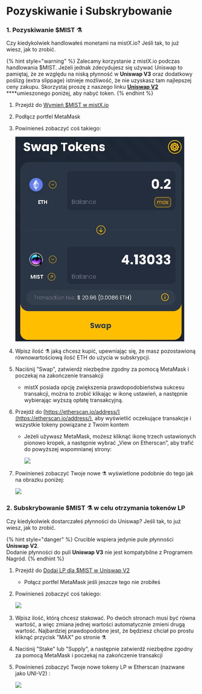 # Pozyskiwanie i Subskrybowanie

### 1. Pozyskiwanie $MIST ⚗️

Czy kiedykolwiek handlowałeś monetami na mistX.io? Jeśli tak, to już wiesz, jak to zrobić.

{% hint style="warning" %}
Zalecamy korzystanie z mistX.io podczas handlowania $MIST. Jeżeli jednak zdecydujesz się używać Uniswap to pamiętaj, że ze względu na niską płynność w **Uniswap V3** oraz dodatkowy poślizg \(extra slippage\) istnieje możliwość, że nie uzyskasz tam najlepszej ceny zakupu. Skorzystaj proszę z naszego linku [**Uniswap V2**](https://app.uniswap.org/#/swap?outputCurrency=0x88acdd2a6425c3faae4bc9650fd7e27e0bebb7ab&use=V2) ****umieszonego poniżej, aby nabyć token.
{% endhint %}

1. Przejdź do [Wymień $MIST w mistX.io](http://swap.alchemist.wtf/)
2. Podłącz portfel MetaMask
3. Powinieneś zobaczyć coś takiego:

    ![](.gitbook/assets/image%20%2825%29%20%285%29%20%285%29%20%281%29.png)

4. Wpisz ilość ⚗️ jaką chcesz kupić, upewniając się, że masz pozostawioną równowartościową ilość ETH do użycia w subskrypcji.
5. Naciśnij "Swap", zatwierdź niezbędne zgodny za pomocą MetaMask i poczekaj na zakończenie transakcji
   * mistX posiada opcję zwiększenia prawdopodobieństwa sukcesu transakcji, można to zrobić klikając w ikonę ustawień, a następnie wybierając wyższą opłatę transakcyjną.
6. Przejdź do [https://etherscan.io/address/](https://etherscan.io/address/), aby wyświetlić oczekujące transakcje i wszystkie tokeny powiązane z Twoim kontem
   * Jeżeli używasz MetaMask, możesz kliknąć ikonę trzech ustawionych pionowo kropek, a następnie wybrać „View on Etherscan”, aby trafić do powyższej wspomnianej strony:

     ![](https://i.imgur.com/jdzodQP.png)
7. Powinieneś zobaczyć Twoje nowe ⚗️ wyświetlone podobnie do tego jak na obrazku poniżej:

    ![](https://i.imgur.com/bF9wsrg.png)

### 2. Subskrybowanie $MIST ⚗️ w celu otrzymania tokenów LP

Czy kiedykolwiek dostarczałeś płynności do Uniswap? Jeśli tak, to już wiesz, jak to zrobić.

{% hint style="danger" %}
Crucible wspiera jedynie pule płynności **Uniswap V2**.   
Dodanie płynności do puli **Uniswap V3** nie jest kompatybilne z Programem Nagród.
{% endhint %}

1. Przejdź do [Dodaj LP dla $MIST w Uniswap V2](https://app.uniswap.org/#/add/v2/0x88acdd2a6425c3faae4bc9650fd7e27e0bebb7ab/ETH)
   * Połącz portfel MetaMask jeśli jeszcze tego nie zrobiłeś
2. Powinieneś zobaczyć coś takiego:

    ![](https://i.imgur.com/7paIEyF.png)

3. Wpisz ilość, którą chcesz stakować. Po dwóch stronach musi być równa wartość, a więc zmiana jednej wartości automatycznie zmieni drugą wartość. Najbardziej prawdopodobne jest, że będziesz chciał po prostu kliknąć przycisk "MAX" po stronie ⚗️
4. Naciśnij "Stake" lub "Supply", a następnie zatwierdź niezbędne zgodny za pomocą MetaMask i poczekaj na zakończenie transakcji
5. Powinieneś zobaczyć Twoje nowe tokeny LP w Etherscan \(nazwane jako UNI-V2\) :

    ![](https://i.imgur.com/6hAoHGw.png)

## 

